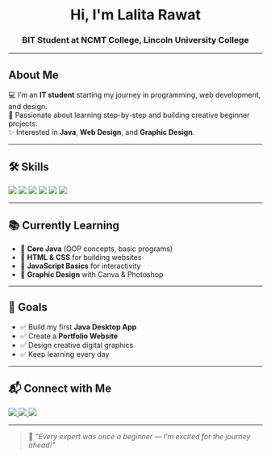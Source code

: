 <!-- Profile Header -->
<h1 align="center">Hi, I'm Lalita Rawat</h1>
<h3 align="center">BIT Student at NCMT College, Lincoln University College</h3>

---

## About Me
💻 I’m an **IT student** starting my journey in programming, web development, and design.  
🎯 Passionate about learning step-by-step and building creative beginner projects.  
✨ Interested in **Java**, **Web Design**, and **Graphic Design**.  

---

## 🛠 Skills
<p align="left">
  <!-- Java -->
  <img src="https://img.shields.io/badge/Java-ED8B00?style=for-the-badge&logo=openjdk&logoColor=white"/>
  <!-- HTML -->
  <img src="https://img.shields.io/badge/HTML5-E34F26?style=for-the-badge&logo=html5&logoColor=white"/>
  <!-- CSS -->
  <img src="https://img.shields.io/badge/CSS3-1572B6?style=for-the-badge&logo=css3&logoColor=white"/>
  <!-- JavaScript -->
  <img src="https://img.shields.io/badge/JavaScript-F7E017?style=for-the-badge&logo=javascript&logoColor=black"/>
  <!-- Graphic Design -->
  <img src="https://img.shields.io/badge/Graphic%20Design-FF69B4?style=for-the-badge&logo=adobephotoshop&logoColor=white"/>
  <!-- GitHub -->
  <img src="https://img.shields.io/badge/GitHub-181717?style=for-the-badge&logo=github&logoColor=white"/>
</p>

---

## 📚 Currently Learning
- 🌱 **Core Java** (OOP concepts, basic programs)  
- 🌱 **HTML & CSS** for building websites  
- 🌱 **JavaScript Basics** for interactivity  
- 🌱 **Graphic Design** with Canva & Photoshop  

---

## 🎯 Goals
- ✅ Build my first **Java Desktop App**  
- ✅ Create a **Portfolio Website**  
- ✅ Design creative digital graphics  
- ✅ Keep learning every day  

---

## 📬 Connect with Me
<p>
  <a href="mailto:lalitarawat8888@gmail.com">
    <img src="https://img.shields.io/badge/Email-D14836?style=for-the-badge&logo=gmail&logoColor=white"/>
  </a>
  <a href="https://github.com/Lalita-Rawat/Lalita-Rawat/">
    <img src="https://img.shields.io/badge/GitHub-100000?style=for-the-badge&logo=github&logoColor=white"/>
  </a>
  <a href="https://linkedin.com/in/lalitarawat">
    <img src="https://img.shields.io/badge/LinkedIn-0072b1?style=for-the-badge&logo=linkedin&logoColor=white"/>
  </a>
</p>

---

> 🌟 *"Every expert was once a beginner — I’m excited for the journey ahead!"*
